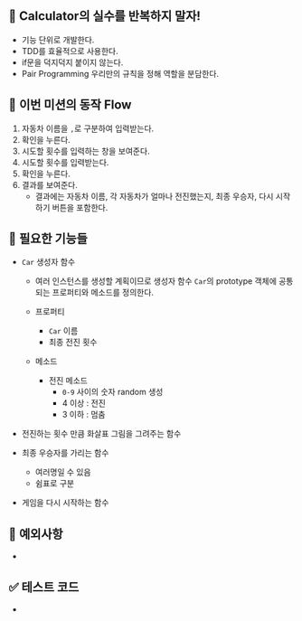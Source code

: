 ## 🐣 Calculator의 실수를 반복하지 말자!

- 기능 단위로 개발한다.
- TDD를 효율적으로 사용한다.
- if문을 덕지덕지 붙이지 않는다.
- Pair Programming 우리만의 규칙을 정해 역할을 분담한다.

## 👊 이번 미션의 동작 Flow

1. 자동차 이름을 `,`로 구분하여 입력받는다.
2. 확인을 누른다.
3. 시도할 횟수를 입력하는 창을 보여준다.
4. 시도할 횟수를 입력받는다.
5. 확인을 누른다.
6. 결과를 보여준다.
   - 결과에는 자동차 이름, 각 자동차가 얼마나 전진했는지, 최종 우승자, 다시 시작하기 버튼을 포함한다.

## 🌼 필요한 기능들

- `Car` 생성자 함수

  - 여러 인스턴스를 생성할 계획이므로 생성자 함수 `Car`의 prototype 객체에 공통되는 프로퍼티와 메소드를 정의한다.

  - 프로퍼티

    - `Car` 이름
    - 최종 전진 횟수

  - 메소드
    - 전진 메소드
      - `0-9` 사이의 숫자 random 생성
      - 4 이상 : 전진
      - 3 이하 : 멈춤

- 전진하는 횟수 만큼 화살표 그림을 그려주는 함수

- 최종 우승자를 가리는 함수

  - 여러명일 수 있음
  - 쉼표로 구분

- 게임을 다시 시작하는 함수

## 🐞 예외사항

-

## ✅ 테스트 코드

-
